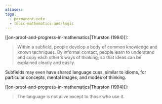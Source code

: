 ```yaml
---
aliases: 
tags:
  - permanent-note
  - topic-mathematics-and-logic
---
```

[[on-proof-and-progress-in-mathematics|Thurston (1994)]]:
> Within a subfield, people develop a body of common knowledge and known techniques. By informal contact, people learn to understand and copy each other's ways of thinking, so that ideas can be explained clearly and easily.

Subfields may even have shared language cues, similar to idioms, for particular concepts, mental images, and modes of thinking. 

[[on-proof-and-progress-in-mathematics|Thurston (1994)]]:
> The language is not alive except to those who use it.